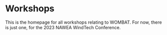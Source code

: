 # Workshops

This is the homepage for all workshops relating to WOMBAT. For now, there is just one, for the 2023 NAWEA WindTech Conference.
